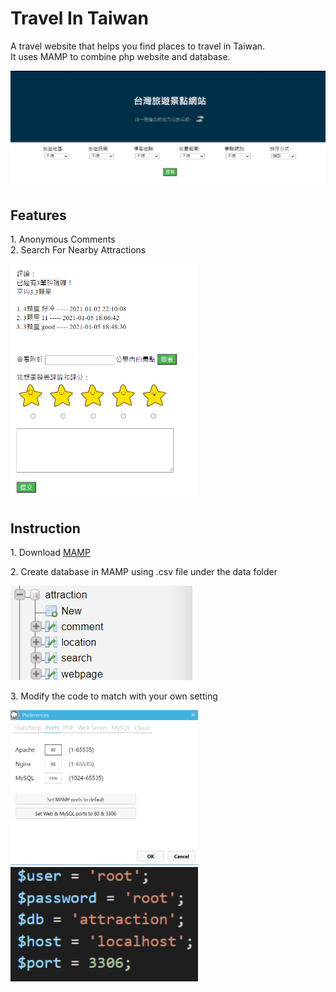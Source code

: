 # Travel In Taiwan
<p>A travel website that helps you find places to travel in Taiwan.<br>
It uses MAMP to combine php website and database.</p>

<img src="/images/website.png" width="600" /> 

## Features
<p>1. Anonymous Comments<br>
2. Search For Nearby Attractions</p>

<img src="/images/comment.png" width="300" />


## Instruction<br>
<p>1. Download <a href="https://www.mamp.info/en/downloads/">MAMP</a></p>
<p>2. Create database in MAMP using .csv file under the data folder</p>

![image](/images/database.png)

<p>3. Modify the code to match with your own setting</p>

<img src="/images/MAMP_setting.png" width="300" />

<img src="/images/modify_code.png" width="300" />




